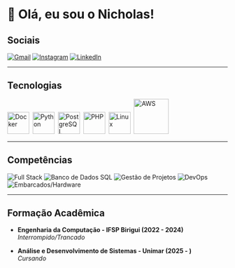 # 👋 Olá, eu sou o Nicholas!

## Sociais
[![Gmail](https://img.shields.io/badge/-Gmail-D14836?style=for-the-badge&logo=gmail&logoColor=white)](mailto:SEU_EMAIL_AQUI)
[![Instagram](https://img.shields.io/badge/-Instagram-E4405F?style=for-the-badge&logo=instagram&logoColor=white)](https://instagram.com/SEU_USUARIO)
[![LinkedIn](https://img.shields.io/badge/-LinkedIn-0A66C2?style=for-the-badge&logo=linkedin&logoColor=white)](https://linkedin.com/in/SEU_USUARIO)

---

## Tecnologias
<div>
  <img src="https://cdn.jsdelivr.net/gh/devicons/devicon/icons/docker/docker-original.svg" title="Docker" alt="Docker" width="50" height="50"/>&nbsp;
  <img src="https://cdn.jsdelivr.net/gh/devicons/devicon/icons/python/python-original.svg" title="Python" alt="Python" width="50" height="50"/>&nbsp;
  <img src="https://cdn.jsdelivr.net/gh/devicons/devicon/icons/postgresql/postgresql-original.svg" title="PostgreSQL" alt="PostgreSQL" width="50" height="50"/>&nbsp;
  <img src="https://cdn.jsdelivr.net/gh/devicons/devicon/icons/php/php-original.svg" title="PHP" alt="PHP" width="50" height="50"/>&nbsp;
  <img src="https://cdn.jsdelivr.net/gh/devicons/devicon/icons/linux/linux-original.svg" title="Linux" alt="Linux" width="50" height="50"/>&nbsp;
  <img src="https://upload.wikimedia.org/wikipedia/commons/9/93/Amazon_Web_Services_Logo.svg" title="AWS" alt="AWS" width="80"/>
</div>


---
## Competências
![Full Stack](https://img.shields.io/badge/-Full%20Stack-0D1117?style=for-the-badge&logo=vercel&logoColor=white&logoWidth=60)
![Banco de Dados SQL](https://img.shields.io/badge/-Banco%20de%20Dados%20SQL-0D1117?style=for-the-badge&logo=postgresql&logoColor=white&logoWidth=60)
![Gestão de Projetos](https://img.shields.io/badge/-Gestão%20de%20Projetos-0D1117?style=for-the-badge&logo=trello&logoColor=white&logoWidth=60)
![DevOps](https://img.shields.io/badge/-DevOps-0D1117?style=for-the-badge&logo=docker&logoColor=white&logoWidth=60)
![Embarcados/Hardware](https://img.shields.io/badge/-Embarcados%2FHardware-0D1117?style=for-the-badge&logo=arduino&logoColor=white&logoWidth=60)



---

## Formação Acadêmica
- **Engenharia da Computação - IFSP Birigui (2022 - 2024)**  
  _Interrompido/Trancado_

- **Análise e Desenvolvimento de Sistemas - Unimar (2025 - )**  
  _Cursando_
